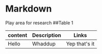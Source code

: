 # Markdown
Play area for research
##Table 1

content | Description | Links
--------|--------------|--------
Hello|Whaddup|Yep that's it

